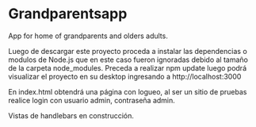 # Grandparentsapp
App for home of grandparents and olders adults. 

Luego de descargar este proyecto proceda a instalar las dependencias o modulos de Node.js que en este caso fueron ignoradas debido 
al tamaño de la carpeta node_modules. Preceda a realizar npm update luego podrá visualizar el proyecto en su desktop ingresando a http://localhost:3000

En index.html obtendrá una página con logueo, al ser un sitio de pruebas realice login con usuario admin, contraseña admin. 

Vistas de handlebars en construcción. 
